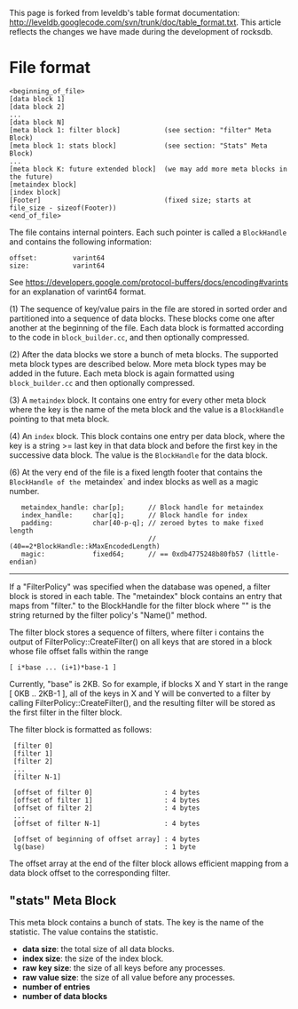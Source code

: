 This page is forked from leveldb's table format documentation: http://leveldb.googlecode.com/svn/trunk/doc/table_format.txt. This article reflects the changes we have made during the development of rocksdb.

File format
===========

    <beginning_of_file>
    [data block 1]
    [data block 2]
    ...
    [data block N]
    [meta block 1: filter block]           (see section: "filter" Meta Block)
    [meta block 1: stats block]            (see section: "Stats" Meta Block)
    ...
    [meta block K: future extended block]  (we may add more meta blocks in the future)
    [metaindex block]
    [index block]
    [Footer]                               (fixed size; starts at file_size - sizeof(Footer))
    <end_of_file>

The file contains internal pointers.  Each such pointer is called
a `BlockHandle` and contains the following information:

    offset:         varint64
    size:           varint64

See https://developers.google.com/protocol-buffers/docs/encoding#varints
for an explanation of varint64 format.

(1) The sequence of key/value pairs in the file are stored in sorted
order and partitioned into a sequence of data blocks.  These blocks
come one after another at the beginning of the file.  Each data block
is formatted according to the code in `block_builder.cc`, and then
optionally compressed.

(2) After the data blocks we store a bunch of meta blocks.  The
supported meta block types are described below.  More meta block types
may be added in the future.  Each meta block is again formatted using
`block_builder.cc` and then optionally compressed.

(3) A `metaindex` block.  It contains one entry for every other meta
block where the key is the name of the meta block and the value is a
`BlockHandle` pointing to that meta block.

(4) An `index` block.  This block contains one entry per data block,
where the key is a string >= last key in that data block and before
the first key in the successive data block.  The value is the
`BlockHandle` for the data block.

(6) At the very end of the file is a fixed length footer that contains
the `BlockHandle of the `metaindex` and index blocks as well as a magic number.

       metaindex_handle: char[p];      // Block handle for metaindex
       index_handle:     char[q];      // Block handle for index
       padding:          char[40-p-q]; // zeroed bytes to make fixed length
                                       // (40==2*BlockHandle::kMaxEncodedLength)
       magic:            fixed64;      // == 0xdb4775248b80fb57 (little-endian)


-------------------

If a "FilterPolicy" was specified when the database was opened, a
filter block is stored in each table.  The "metaindex" block contains
an entry that maps from "filter.<N>" to the BlockHandle for the filter
block where "<N>" is the string returned by the filter policy's
"Name()" method.

The filter block stores a sequence of filters, where filter i contains
the output of FilterPolicy::CreateFilter() on all keys that are stored
in a block whose file offset falls within the range

    [ i*base ... (i+1)*base-1 ]

Currently, "base" is 2KB.  So for example, if blocks X and Y start in
the range [ 0KB .. 2KB-1 ], all of the keys in X and Y will be
converted to a filter by calling FilterPolicy::CreateFilter(), and the
resulting filter will be stored as the first filter in the filter
block.

The filter block is formatted as follows:

     [filter 0]
     [filter 1]
     [filter 2]
     ...
     [filter N-1]

     [offset of filter 0]                  : 4 bytes
     [offset of filter 1]                  : 4 bytes
     [offset of filter 2]                  : 4 bytes
     ...
     [offset of filter N-1]                : 4 bytes

     [offset of beginning of offset array] : 4 bytes
     lg(base)                              : 1 byte

The offset array at the end of the filter block allows efficient
mapping from a data block offset to the corresponding filter.

"stats" Meta Block
------------------

This meta block contains a bunch of stats.  The key is the name
of the statistic.  The value contains the statistic.
  * **data size**: the total size of all data blocks. 
  * **index size**: the size of the index block.
  * **raw key size**: the size of all keys before any processes.
  * **raw value size**: the size of all value before any processes.
  * **number of entries**
  * **number of data blocks**
